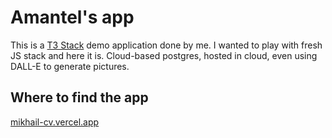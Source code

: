 # Amantel's app

This is a [T3 Stack](https://create.t3.gg/) demo application done by me.
I wanted to play with fresh JS stack and here it is.
Cloud-based postgres, hosted in cloud, even using DALL-E to generate pictures. 

## Where to find the app
[mikhail-cv.vercel.app](https://mikhail-cv.vercel.app)

